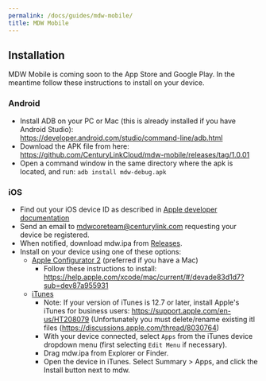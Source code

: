 ```yaml
---
permalink: /docs/guides/mdw-mobile/
title: MDW Mobile
---
```


## Installation
MDW Mobile is coming soon to the App Store and Google Play.  In the meantime follow these instructions to install on your device.

### Android
  - Install ADB on your PC or Mac (this is already installed if you have Android Studio):<br/>
    <https://developer.android.com/studio/command-line/adb.html>
  - Download the APK file from here:<br/>
    <https://github.com/CenturyLinkCloud/mdw-mobile/releases/tag/1.0.01>
  - Open a command window in the same directory where the apk is located, and run:
    `adb install mdw-debug.apk`

### iOS
  - Find out your iOS device ID as described in 
    [Apple developer documentation](https://developer.apple.com/library/content/documentation/IDEs/Conceptual/AppDistributionGuide/MaintainingProfiles/MaintainingProfiles.html#//apple_ref/doc/uid/TP40012582-CH30-SW46)
  - Send an email to <mdwcoreteam@centurylink.com> requesting your device be registered.
  - When notified, download mdw.ipa from [Releases](https://github.com/CenturyLinkCloud/mdw-mobile/releases).
  - Install on your device using one of these options:
    - [Apple Configurator 2](https://help.apple.com/xcode/mac/current/#/devade83d1d7?sub=dev87a955931) (preferred if you have a Mac)
      - Follow these instructions to install: <https://help.apple.com/xcode/mac/current/#/devade83d1d7?sub=dev87a955931>
    - [iTunes](https://www.apple.com/itunes/)
      - Note: If your version of iTunes is 12.7 or later, install Apple's iTunes for business users:
        <https://support.apple.com/en-us/HT208079>
        (Unfortunately you must delete/rename existing itl files (<https://discussions.apple.com/thread/8030764>)
      - With your device connected, select `Apps` from the iTunes device dropdown menu (first selecting `Edit Menu` if necessary).
	  - Drag mdw.ipa from Explorer or Finder.
	  - Open the device in iTunes.  Select Summary > Apps, and click the Install button next to mdw.
	  
